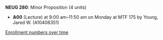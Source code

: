 **NEUG 280**: Minor Proposition (4 units)

- **A00** (Lecture) at 9:00 am–11:50 am on Monday at MTF 175 by Young, Jared W. (A10408351)

[Enrollment numbers over time](./NEUG280.tsv)
